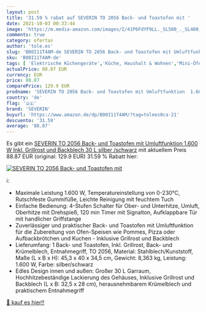 ```yaml
---
layout: post
title: '31.59 % rabat auf SEVERIN TO 2056 Back- und Toastofen mit '
date: 2021-10-03 00:33:44
image: 'https://m.media-amazon.com/images/I/41P6FdYF9LL._SL500_._SL400_.jpg'
comments: true
category: ofertas
author: 'tole.es'
slug: 'B00I11T4AM-de SEVERIN TO 2056 Back- und Toastofen mit Umluftfunktion...'
sku: 'B00I11T4AM-de'
tags: [ 'Elektrische Küchengeräte','Küche, Haushalt & Wohnen','Mini-Öfen','Spezialgeräte','severin', ]
actualPrice: 88.87 EUR
currency: EUR
price: 88.87
comparePrice: 129.9 EUR
prodname: 'SEVERIN TO 2056 Back- und Toastofen mit Umluftfunktion  1.600 W  Inkl. Grillrost und Backblech  30 L  silber /schwarz'
country: 'de'
flag: '🇩🇪'
brand: 'SEVERIN'
buyurl: 'https://www.amazon.de/dp/B00I11T4AM/?tag=tolees0ca-21'
descuento: '31.59'
average: '88.87'
---
```


Es gibt ein [SEVERIN TO 2056 Back- und Toastofen mit Umluftfunktion  1.600 W  Inkl. Grillrost und Backblech  30 L  silber /schwarz](https://www.amazon.de/dp/B00I11T4AM/?tag=tolees0ca-21) mit aktuellem Preis 88.87 EUR (original: 129.9 EUR) 31.59 % Rabatt hier:

[![SEVERIN TO 2056 Back- und Toastofen mit ](https://m.media-amazon.com/images/I/41P6FdYF9LL._SL500_._SL400_.jpg)](https://www.amazon.de/dp/B00I11T4AM/?tag=tolees0ca-21)

ℹ️:

- Maximale Leistung 1.600 W, Temperatureinstellung von 0-230°C, Rutschfeste Gummifüße, Leichte Reinigung mit feuchtem Tuch
- Einfache Bedienung: 4-Stufen Schalter für Ober- und Unterhitze, Umluft, Oberhitze mit Drehspieß, 120 min Timer mit Signalton, Aufklappbare Tür mit handlicher Griffstange
- Zuverlässiger und praktischer Back- und Toastofen mit Umluftfunktion für die Zubereitung von Ofen-Speisen wie Pommes, Pizza oder Aufbackbrötchen und Kuchen - Inklusive Grillrost und Backblech
- Lieferumfang: 1 Back- und Toastofen, Inkl. Grillrost, Back- und Krümelblech, Entnahmegriff, TO 2056, Material: Stahlblech/Kunststoff, Maße (L x B x H): 45,3 x 40 x 34,5 cm, Gewicht: 8,363 kg, Leistung: 1.600 W, Farbe: silber/schwarz
- Edles Design innen und außen: Großer 30 L Garraum, Hochhitzebeständige Lackierung des Gehäuses, Inklusive Grillrost und Backblech (L x B: 32,5 x 28 cm), herausnehmbarem Krümelblech und praktischem Entnahmegriff

[🛒 kauf es hier!!](https://www.amazon.de/dp/B00I11T4AM/?tag=tolees0ca-21)
